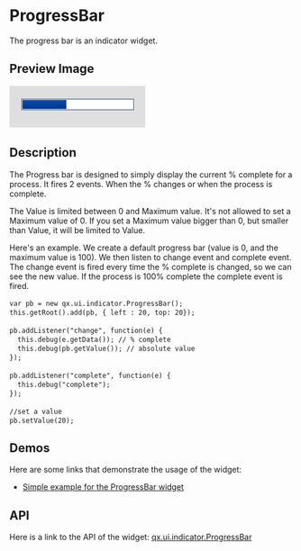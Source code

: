 ProgressBar
===========

The progress bar is an indicator widget.

Preview Image
-------------

![progressbar.png](progressbar.png)

Description
-----------

The Progress bar is designed to simply display the current % complete for a process. It fires 2 events. When the % changes or when the process is complete.

The Value is limited between 0 and Maximum value. It's not allowed to set a Maximum value of 0. If you set a Maximum value bigger than 0, but smaller than Value, it will be limited to Value.

Here's an example. We create a default progress bar (value is 0, and the maximum value is 100). We then listen to change event and complete event. The change event is fired every time the % complete is changed, so we can see the new value. If the process is 100% complete the complete event is fired.

    var pb = new qx.ui.indicator.ProgressBar();
    this.getRoot().add(pb, { left : 20, top: 20});

    pb.addListener("change", function(e) {
      this.debug(e.getData()); // % complete
      this.debug(pb.getValue()); // absolute value 
    });

    pb.addListener("complete", function(e) {
      this.debug("complete");
    });

    //set a value
    pb.setValue(20);

Demos
-----

Here are some links that demonstrate the usage of the widget:

-   [Simple example for the ProgressBar widget](apps://demobrowser/#widget~ProgressBar.html)

API
---

Here is a link to the API of the widget:
[qx.ui.indicator.ProgressBar](apps://apiviewer/#qx.ui.indicator.ProgressBar)
